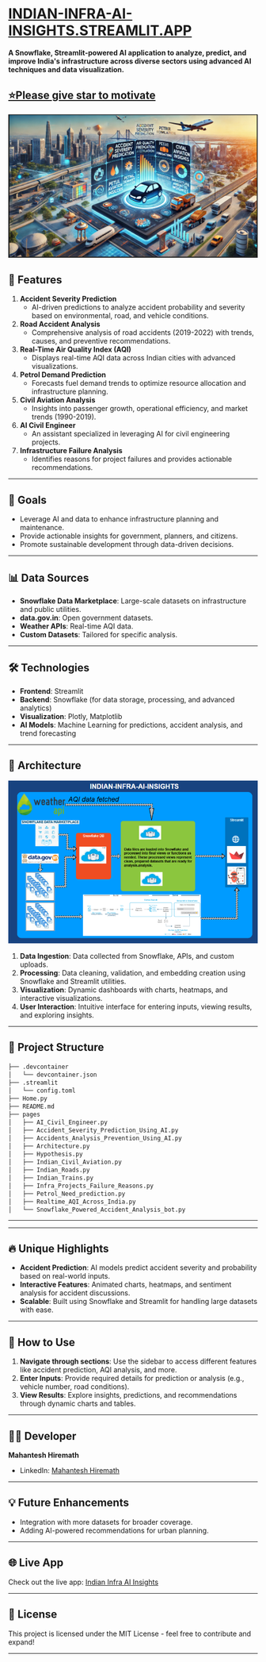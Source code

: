 
# [INDIAN-INFRA-AI-INSIGHTS.STREAMLIT.APP](https://indian-infra-ai-insights.streamlit.app/)

**A Snowflake, Streamlit-powered AI application to analyze, predict, and improve India's infrastructure across diverse sectors using advanced AI techniques and data visualization.**  

[⭐Please give star to motivate](https://github.com/mahanteshimath/AI_for_Good_SF/stargazers)
---
![alt text](image.png)
## 🚀 Features  

1. **Accident Severity Prediction**  
   - AI-driven predictions to analyze accident probability and severity based on environmental, road, and vehicle conditions.  
2. **Road Accident Analysis**  
   - Comprehensive analysis of road accidents (2019-2022) with trends, causes, and preventive recommendations.  
3. **Real-Time Air Quality Index (AQI)**  
   - Displays real-time AQI data across Indian cities with advanced visualizations.  
4. **Petrol Demand Prediction**  
   - Forecasts fuel demand trends to optimize resource allocation and infrastructure planning.  
5. **Civil Aviation Analysis**  
   - Insights into passenger growth, operational efficiency, and market trends (1990-2019).  
6. **AI Civil Engineer**  
   - An assistant specialized in leveraging AI for civil engineering projects.  
7. **Infrastructure Failure Analysis**  
   - Identifies reasons for project failures and provides actionable recommendations.  

---

## 🎯 Goals  

- Leverage AI and data to enhance infrastructure planning and maintenance.  
- Provide actionable insights for government, planners, and citizens.  
- Promote sustainable development through data-driven decisions.  

---

## 📊 Data Sources  

- **Snowflake Data Marketplace**: Large-scale datasets on infrastructure and public utilities.  
- **data.gov.in**: Open government datasets.  
- **Weather APIs**: Real-time AQI data.  
- **Custom Datasets**: Tailored for specific analysis.  

---

## 🛠️ Technologies  

- **Frontend**: Streamlit  
- **Backend**: Snowflake (for data storage, processing, and advanced analytics)  
- **Visualization**: Plotly, Matplotlib  
- **AI Models**: Machine Learning for predictions, accident analysis, and trend forecasting  

---

## 🧩 Architecture  
![alt text](image-1.png)

1. **Data Ingestion**: Data collected from Snowflake, APIs, and custom uploads.  
2. **Processing**: Data cleaning, validation, and embedding creation using Snowflake and Streamlit utilities.  
3. **Visualization**: Dynamic dashboards with charts, heatmaps, and interactive visualizations.  
4. **User Interaction**: Intuitive interface for entering inputs, viewing results, and exploring insights.  
---

## 📁 Project Structure  

```plaintext
├── .devcontainer
│   └── devcontainer.json
├── .streamlit
│   └── config.toml
├── Home.py
├── README.md
├── pages
│   ├── AI_Civil_Engineer.py
│   ├── Accident_Severity_Prediction_Using_AI.py
│   ├── Accidents_Analysis_Prevention_Using_AI.py
│   ├── Architecture.py
│   ├── Hypothesis.py
│   ├── Indian_Civil_Aviation.py
│   ├── Indian_Roads.py
│   ├── Indian_Trains.py
│   ├── Infra_Projects_Failure_Reasons.py
│   ├── Petrol_Need_prediction.py
│   ├── Realtime_AQI_Across_India.py
│   └── Snowflake_Powered_Accident_Analysis_bot.py
```

---
---

## 🔥 Unique Highlights  

- **Accident Prediction**: AI models predict accident severity and probability based on real-world inputs.   
- **Interactive Features**: Animated charts, heatmaps, and sentiment analysis for accident discussions.  
- **Scalable**: Built using Snowflake and Streamlit for handling large datasets with ease.  

---

## 🌟 How to Use  

1. **Navigate through sections**: Use the sidebar to access different features like accident prediction, AQI analysis, and more.  
2. **Enter Inputs**: Provide required details for prediction or analysis (e.g., vehicle number, road conditions).  
3. **View Results**: Explore insights, predictions, and recommendations through dynamic charts and tables.  

---

## 👨‍💻 Developer  

**Mahantesh Hiremath**  
- LinkedIn: [Mahantesh Hiremath](https://www.linkedin.com/in/mahantesh-hiremath/)  

---

## 💡 Future Enhancements  

- Integration with more datasets for broader coverage.  
- Adding AI-powered recommendations for urban planning.    

---  

## 🌐 Live App  

Check out the live app: [Indian Infra AI Insights](https://indian-infra-ai-insights.streamlit.app/)  

---  

## 📝 License  

This project is licensed under the MIT License - feel free to contribute and expand!  

---

